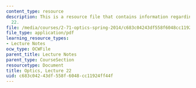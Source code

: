 ```yaml
---
content_type: resource
description: This is a resource file that contains information regarding optics lecture
  22.
file: /media/courses/2-71-optics-spring-2014/c683c04243df558f6048cc11924ff44f_MIT2_71S14_lec22_notes.pdf
file_type: application/pdf
learning_resource_types:
- Lecture Notes
ocw_type: OCWFile
parent_title: Lecture Notes
parent_type: CourseSection
resourcetype: Document
title: Optics, Lecture 22
uid: c683c042-43df-558f-6048-cc11924ff44f
---
```

